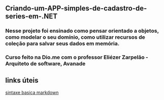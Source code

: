 ## Criando-um-APP-simples-de-cadastro-de-series-em-.NET

### Nesse projeto foi ensinado como pensar orientado a objetos, como modelar o seu domínio, como utilizar recursos de coleção para salvar seus dados em memória.





### Curso feito na Dio.me com o professor Eliézer Zarpelão - Arquiteto de software, Avanade

## links úteis

[sintaxe basica markdown](https://www.dio.me/)


